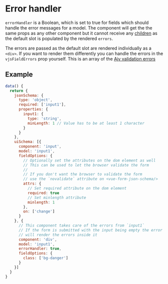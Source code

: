 # Error handler

`errorHandler` is a Boolean, which is set to true for fields which should handle the error messages for a model.
The component will get the the same props as any other component but it cannot receive any [children](children.md) as the default slot is populated by the rendered `errors`.

The errors are passed as the default slot are rendered individually as a `<div>`.
If you want to render them differently you can handle the errors in the `vjsFieldErrors` prop yourself. This is an array of the [Ajv validation errors](https://github.com/epoberezkin/ajv#validation-errors)

## Example

```js
data() {
  return {
    jsonSchema: {
      type: 'object',
      required: ['input1'],
      properties: {
        input1: {
          type: 'string',
          minLength: 1 // Value has to be at least 1 character
        }
      }
    },
    uiSchema: [{
      component: 'input',
      model: 'input1',
      fieldOptions: {
        // Optionally set the attributes on the dom element as well
        // This can be used to let the browser validate the form
        //
        // If you don't want the browser to validate the form
        // use the `novalidate` attribute on <vue-form-json-schema/>
        attrs: {
          // Set required attribute on the dom element
          required: true
          // Set minlength attribute
          minlength: 1
        },
        on: ['change']
      }
    }, {
      // This component takes care of the errors from `input1`
      // If the form is submitted with the input being empty the error handler
      // will render the errors inside it
      component: 'div',
      model: 'input1',
      errorHandler: true,
      fieldOptions: {
        class: ['bg-danger']
      }
    }]
  }
}
```
